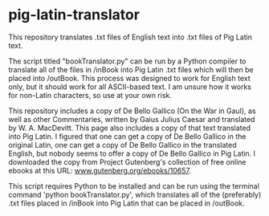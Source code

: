 # pig-latin-translator
This repository translates .txt files of English text into .txt files of Pig Latin text.

The script titled "bookTranslator.py" can be run by a Python compiler to translate all of the files in /inBook into Pig Latin .txt files which will then be placed into /outBook. This process was designed to work for English text only, but it should work for all ASCII-based text. I am unsure how it works for non-Latin characters, so use at your own risk.

This repository includes a copy of De Bello Gallico (On the War in Gaul), as well as other Commentaries, written by Gaius Julius Caesar and translated by W. A. MacDevitt. This page also includes a copy of that text translated into Pig Latin. I figured that one can get a copy of De Bello Gallico in the original Latin, one can get a copy of De Bello Gallico in the translated English, but nobody seems to offer a copy of De Bello Gallico in Pig Latin. I downloaded the copy from Project Gutenberg's collection of free online ebooks at this URL: www.gutenberg.org/ebooks/10657.

This script requires Python to be installed and can be run using the terminal command 'python bookTranslator.py', which translates all of the (preferably) .txt files placed in /inBook into Pig Latin that can be placed in /outBook.
